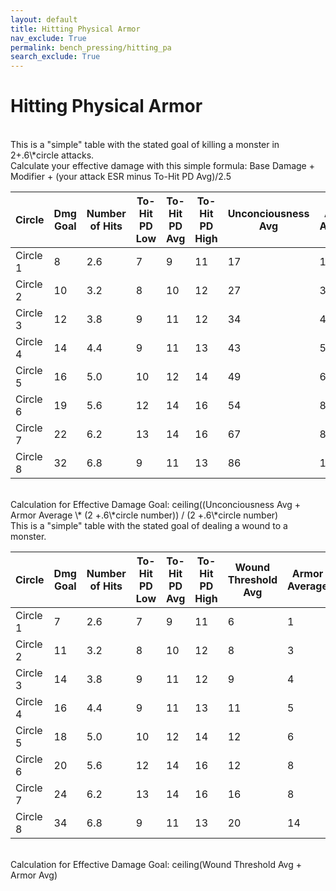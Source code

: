 ```yaml
---
layout: default
title: Hitting Physical Armor
nav_exclude: True
permalink: bench_pressing/hitting_pa
search_exclude: True
---
```

# Hitting Physical Armor

<br>
This is a "simple" table with the stated goal of killing a monster in 2+.6\*circle attacks.
<br>
Calculate your effective damage with this simple formula: Base Damage + Modifier + (your attack ESR minus To-Hit PD Avg)/2.5
<br>

| Circle   | Dmg Goal | Number of Hits | To-Hit PD Low | To-Hit PD Avg | To-Hit PD High | Unconciousness Avg | Armor Average |
|----------|----------|----------------|---------------|---------------|----------------|--------------------|---------------|
| Circle 1 | 8        | 2.6            | 7             | 9             | 11             | 17                 | 1             |
| Circle 2 | 10       | 3.2            | 8             | 10            | 12             | 27                 | 3             |
| Circle 3 | 12       | 3.8            | 9             | 11            | 12             | 34                 | 4             |
| Circle 4 | 14       | 4.4            | 9             | 11            | 13             | 43                 | 5             |
| Circle 5 | 16       | 5.0            | 10            | 12            | 14             | 49                 | 6             |
| Circle 6 | 19       | 5.6            | 12            | 14            | 16             | 54                 | 8             |
| Circle 7 | 22       | 6.2            | 13            | 14            | 16             | 67                 | 8             |
| Circle 8 | 32       | 6.8            | 9             | 11            | 13             | 86                 | 14            |

<br>
Calculation for Effective Damage Goal:
ceiling((Unconciousness Avg + Armor Average \* (2 +.6\*circle number)) / (2 +.6\*circle number)
<br>
This is a "simple" table with the stated goal of dealing a wound to a monster.
<br>

| Circle   | Dmg Goal | Number of Hits | To-Hit PD Low | To-Hit PD Avg | To-Hit PD High | Wound Threshold Avg | Armor Average |
|----------|----------|----------------|---------------|---------------|----------------|--------------------|---------------|
| Circle 1 | 7        | 2.6            | 7             | 9             | 11             | 6                  | 1             |
| Circle 2 | 11       | 3.2            | 8             | 10            | 12             | 8                  | 3             |
| Circle 3 | 14       | 3.8            | 9             | 11            | 12             | 9                  | 4             |
| Circle 4 | 16       | 4.4            | 9             | 11            | 13             | 11                 | 5             |
| Circle 5 | 18       | 5.0            | 10            | 12            | 14             | 12                 | 6             |
| Circle 6 | 20       | 5.6            | 12            | 14            | 16             | 12                 | 8             |
| Circle 7 | 24       | 6.2            | 13            | 14            | 16             | 16                 | 8             |
| Circle 8 | 34       | 6.8            | 9             | 11            | 13             | 20                 | 14            |

<br>
Calculation for Effective Damage Goal:
ceiling(Wound Threshold Avg + Armor Avg)